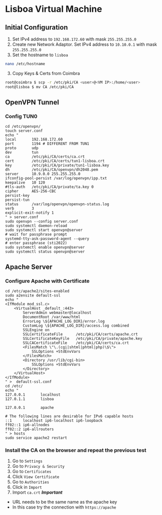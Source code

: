 # Lisboa Virtual Machine
## Initial Configuration
1. Set IPv4 address to `192.168.172.60` with mask `255.255.255.0`
2. Create new Network Adaptor. Set IPv4 address to `10.10.0.1` with mask `255.255.255.0`
3. Set the hostname to `lisboa`
```sh
nano /etc/hostname
```
3. Copy Keys & Certs from Coimbra
```sh
root@coimbra $ scp -r /etc/pki/CA <user>@<VM IP>:/home/<user>
root@lisboa $ mv CA /etc/pki/CA
```
## OpenVPN Tunnel
### Config TUN0
```shell
cd /etc/openvpn/
touch server.conf
echo "
local       192.168.172.60
port        1194 # DIFFERENT FROM TUN1
proto       udp
dev         tun
ca          /etc/pki/CA/certs/ca.crt
cert        /etc/pki/CA/certs/tun1-lisboa.crt
key         /etc/pki/CA/private/tun1-lisboa.key
dh          /etc/pki/CA/openvpn/dh2048.pem
server      10.9.0.0 255.255.255.0
ifconfig-pool-persist /var/log/openvpn/ipp.txt
keepalive   10 120
#tls-auth   /etc/pki/CA/private/ta.key 0 
cipher      AES-256-CBC
persist-key
persist-tun
status      /var/log/openvpn/openvpn-status.log
verb        3
explicit-exit-notify 1
" > server.conf
sudo openvpn --config server.conf
sudo systemctl daemon-reload
sudo systemctl start openvpn@server
# wait for passphrase prompt
systemd-tty-ask-password-agent --query
# enter passphrase (sti2022)
sudo systemctl enable openvpn@server
sudo systemctl status openvpn@server
```
## Apache Server
### Configure Apache with Certificate
```shell
cd /etc/apache2/sites-enabled
sudo a2ensite default-ssl
echo "
<IfModule mod_ssl.c>
    <VirtualHost _default_:443>
        ServerAdmin webmaster@localhost
        DocumentRoot /var/www/html
        ErrorLog \${APACHE_LOG_DIR}/error.log
        CustomLog \${APACHE_LOG_DIR}/access.log combined
        SSLEngine on
        SSLCertificateFile      /etc/pki/CA/certs/apache.crt
        SSLCertificateKeyFile   /etc/pki/CA/private/apache.key
        SSLCACertificateFile    /etc/pki/CA/certs/ca.crt
        <FilesMatch \"\.(cgi|shtml|phtml|php)\$\">
            SSLOptions +StdEnvVars
        </FilesMatch>
        <Directory /usr/lib/cgi-bin>
            SSLOptions +StdEnvVars
        </Directory>
    </VirtualHost>
</IfModule>
" >  default-ssl.conf
cd /etc/
echo "
127.0.0.1       localhost 
127.0.1.1       lisboa

127.0.0.1       apache

# The following lines are desirable for IPv6 capable hosts
::1     localhost ip6-localhost ip6-loopback
ff02::1 ip6-allnodes
ff02::2 ip6-allrouters
" > hosts
sudo service apache2 restart
```
### Install the CA on the browser and repeat the previous test
1. Go to `Settings`
2. Go to `Privacy & Security`
3. Go to `Certificates`
4. Click `View Certificate`
5. Go to `Authorities`
6. Click in `Import`
7. Import `ca.crt`
***Important***
- URL needs to be the same name as the apache key
- In this case try the connection with `https://apache`